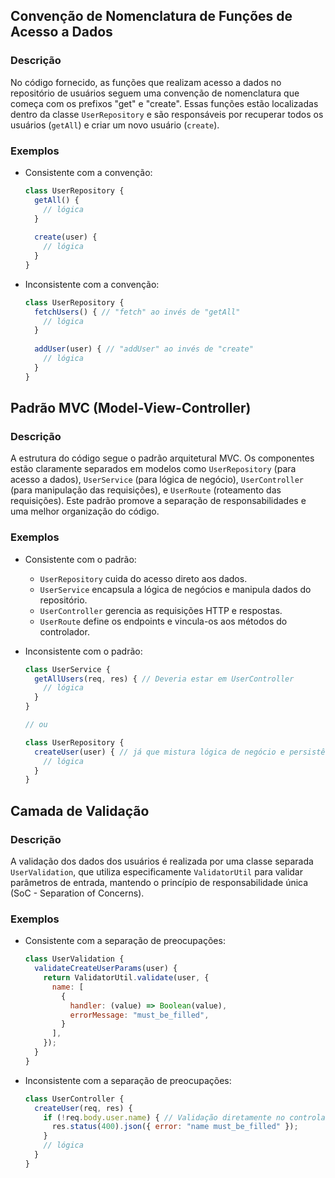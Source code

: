 ## Convenção de Nomenclatura de Funções de Acesso a Dados

### Descrição

No código fornecido, as funções que realizam acesso a dados no repositório de usuários seguem uma convenção de nomenclatura que começa com os prefixos "get" e "create". Essas funções estão localizadas dentro da classe `UserRepository` e são responsáveis por recuperar todos os usuários (`getAll`) e criar um novo usuário (`create`).

### Exemplos

- Consistente com a convenção:
  ```javascript
  class UserRepository {
    getAll() {
      // lógica
    }
    
    create(user) {
      // lógica
    }
  }
  ```

- Inconsistente com a convenção:
  ```javascript
  class UserRepository {
    fetchUsers() { // "fetch" ao invés de "getAll"
      // lógica
    }
    
    addUser(user) { // "addUser" ao invés de "create"
      // lógica
    }
  }
  ```

## Padrão MVC (Model-View-Controller)

### Descrição

A estrutura do código segue o padrão arquitetural MVC. Os componentes estão claramente separados em modelos como `UserRepository` (para acesso a dados), `UserService` (para lógica de negócio), `UserController` (para manipulação das requisições), e `UserRoute` (roteamento das requisições). Este padrão promove a separação de responsabilidades e uma melhor organização do código.

### Exemplos

- Consistente com o padrão:
  - `UserRepository` cuida do acesso direto aos dados.
  - `UserService` encapsula a lógica de negócios e manipula dados do repositório.
  - `UserController` gerencia as requisições HTTP e respostas.
  - `UserRoute` define os endpoints e vincula-os aos métodos do controlador.

- Inconsistente com o padrão:
  ```javascript
  class UserService {
    getAllUsers(req, res) { // Deveria estar em UserController
      // lógica
    }
  }

  // ou

  class UserRepository {
    createUser(user) { // já que mistura lógica de negócio e persistência
      // lógica
    }
  }
  ```

## Camada de Validação

### Descrição

A validação dos dados dos usuários é realizada por uma classe separada `UserValidation`, que utiliza especificamente `ValidatorUtil` para validar parâmetros de entrada, mantendo o princípio de responsabilidade única (SoC - Separation of Concerns).

### Exemplos

- Consistente com a separação de preocupações:
  ```javascript
  class UserValidation {
    validateCreateUserParams(user) {
      return ValidatorUtil.validate(user, {
        name: [
          {
            handler: (value) => Boolean(value),
            errorMessage: "must_be_filled",
          }
        ],
      });
    }
  }
  ```

- Inconsistente com a separação de preocupações:
  ```javascript
  class UserController {
    createUser(req, res) {
      if (!req.body.user.name) { // Validação diretamente no controlador
        res.status(400).json({ error: "name must_be_filled" });
      }
      // lógica
    }
  }
  ```
